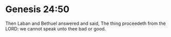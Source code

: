 # Genesis 24:50

Then Laban and Bethuel answered and said, The thing proceedeth from the LORD: we cannot speak unto thee bad or good.